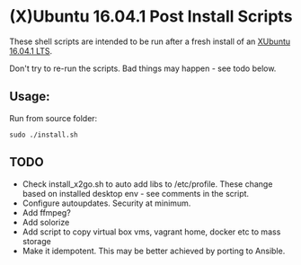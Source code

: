 (X)Ubuntu 16.04.1 Post Install Scripts
======================================

These shell scripts are intended to be run after a fresh install of
an [XUbuntu 16.04.1 LTS](http://xubuntu.org/).

Don't try to re-run the scripts. Bad things may happen - see todo below.

## Usage:

Run from source folder:

    sudo ./install.sh

## TODO
* Check install_x2go.sh to auto add libs to  /etc/profile. These change based on installed desktop env - see comments in the script.
* Configure autoupdates. Security at minimum.
* Add ffmpeg?
* Add solorize
* Add script to copy virtual box vms, vagrant home, docker etc to mass storage
* Make it idempotent. This may be better achieved by porting to Ansible.
